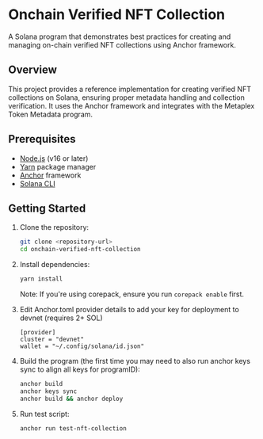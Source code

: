 # Onchain Verified NFT Collection

A Solana program that demonstrates best practices for creating and managing on-chain verified NFT collections using Anchor framework.

## Overview

This project provides a reference implementation for creating verified NFT collections on Solana, ensuring proper metadata handling and collection verification. It uses the Anchor framework and integrates with the Metaplex Token Metadata program.

## Prerequisites

- [Node.js](https://nodejs.org/) (v16 or later)
- [Yarn](https://yarnpkg.com/) package manager
- [Anchor](https://www.anchor-lang.com/) framework
- [Solana CLI](https://docs.solana.com/cli/install-solana-cli-tools)

## Getting Started

1. Clone the repository:
   ```bash
   git clone <repository-url>
   cd onchain-verified-nft-collection
   ```

2. Install dependencies:
   ```bash
   yarn install
   ```
   Note: If you're using corepack, ensure you run `corepack enable` first.

3. Edit Anchor.toml provider details to add your key for deployment to devnet (requires 2+ SOL)
    ```
    [provider]
    cluster = "devnet"
    wallet = "~/.config/solana/id.json"
    ```

4. Build the program (the first time you may need to also run anchor keys sync to align all keys for programID):
   ```bash
   anchor build
   anchor keys sync
   anchor build && anchor deploy
   ```

5. Run test script:
   ```bash
   anchor run test-nft-collection
   ```
